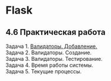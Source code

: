 # Flask
## 4.6 Практическая работа

Задача 1. [Валидаторы. Добавление.](https://github.com/wafflelios/Python-Advanced/blob/main/mod4/1.%20%D0%92%D0%B0%D0%BB%D0%B8%D0%B4%D0%B0%D1%82%D0%BE%D1%80%D1%8B.%20%D0%94%D0%BE%D0%B1%D0%B0%D0%B2%D0%BB%D0%B5%D0%BD%D0%B8%D0%B5.py)<br>
Задача 2. Валидаторы. Создание.<br>
Задача 3. Валидаторы. Тестирование.<br>
Задача 4. Время работы системы.<br>
Задача 5. Текущие процессы.
